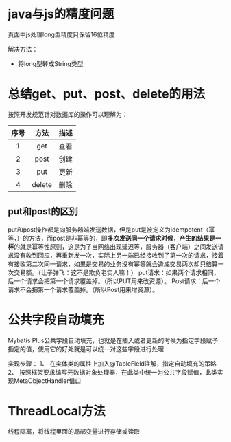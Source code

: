# java与js的精度问题
页面中js处理long型精度只保留16位精度

解决方法：
- 将long型转成String类型

# 总结get、put、post、delete的用法

按照开发规范针对数据库的操作可以理解为：

| 序号 |  方法  | 描述 |
| :--: | :----: | :--: |
|  1   |  get   | 查看 |
|  2   |  post  | 创建 |
|  3   |  put   | 更新 |
|  4   | delete | 删除 |

## put和post的区别

​	put和post操作都是向服务器端发送数据，但是put是被定义为idempotent（幂等，）的方法，而post是非幂等的，即**多次发送同一个请求时候，产生的结果是一样**的就是幂等性原则，这是为了当网络出现延迟等，服务器（客户端）之间发送请求没有收到回应，再重新发一次，实际上另一端已经接收到了第一次的请求，接着有接收第二次同一请求，如果是交易的业务没有幂等就会造成交易两次却只结算一次交易额。（让子弹飞：这不是欺负老实人嘛！）
put请求：如果两个请求相同，后一个请求会把第一个请求覆盖掉。（所以PUT用来改资源）。
Post请求：后一个请求不会把第一个请求覆盖掉。（所以Post用来增资源）。

# 公共字段自动填充
Mybatis Plus公共字段自动填充，也就是在插入或者更新的时候为指定字段赋予指定的值，使用它的好处就是可以统一对这些字段进行处理

实现步骤：
1、 在实体类的属性上加入@TableField注解，指定自动填充的策略
2、 按照框架要求编写元数据对象处理器，在此类中统一为公共字段赋值，此类实现MetaObjectHandler借口

# ThreadLocal方法
线程隔离，将线程里面的局部变量进行存储或读取